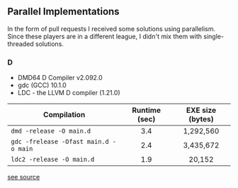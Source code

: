 ## Parallel Implementations

In the form of pull requests I received some solutions
using parallelism. Since these players are in a different league,
I didn't mix them with single-threaded solutions.


### D

* DMD64 D Compiler v2.092.0
* gdc (GCC) 10.1.0
* LDC - the LLVM D compiler (1.21.0)

|          Compilation                   | Runtime (sec) |  EXE size (bytes) |
|----------------------------------------|:-------------:|:-----------------:|
| `dmd -release -O main.d`               |      3.4      |     1,292,560     |
| `gdc -frelease -Ofast main.d -o main`  |      2.4      |     3,435,672     |
| `ldc2 -release -O main.d`              |      1.9      |       20,152      |

[see source](d)
